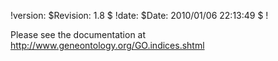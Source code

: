 !version: $Revision: 1.8 $
!date: $Date: 2010/01/06 22:13:49 $
!

Please see the documentation at http://www.geneontology.org/GO.indices.shtml
